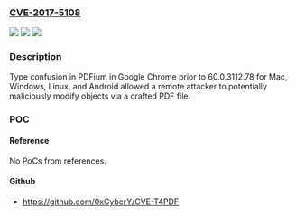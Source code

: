 ### [CVE-2017-5108](https://cve.mitre.org/cgi-bin/cvename.cgi?name=CVE-2017-5108)
![](https://img.shields.io/static/v1?label=Product&message=Google%20Chrome%20prior%20to%2060.0.3112.78%20for%20Mac%2C%20Windows%2C%20Linux%20and%20Android&color=blue)
![](https://img.shields.io/static/v1?label=Version&message=n%2Fa&color=blue)
![](https://img.shields.io/static/v1?label=Vulnerability&message=Type%20confusion&color=brighgreen)

### Description

Type confusion in PDFium in Google Chrome prior to 60.0.3112.78 for Mac, Windows, Linux, and Android allowed a remote attacker to potentially maliciously modify objects via a crafted PDF file.

### POC

#### Reference
No PoCs from references.

#### Github
- https://github.com/0xCyberY/CVE-T4PDF

